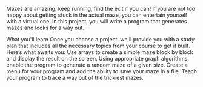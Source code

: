 Mazes are amazing: keep running, find the exit if you can! If you are not too happy about getting stuck in the actual maze, you can entertain yourself with a virtual one. In this project, you will write a program that generates mazes and looks for a way out.

What you'll learn
Once you choose a project, we'll provide you with a study plan that includes all the necessary topics from your course to get it built. Here’s what awaits you:
Use arrays to create a simple maze block by block and display the result on the screen.
Using appropriate graph algorithms, enable the program to generate a random maze of a given size.
Create a menu for your program and add the ability to save your maze in a file.
Teach your program to trace a way out of the trickiest mazes.
